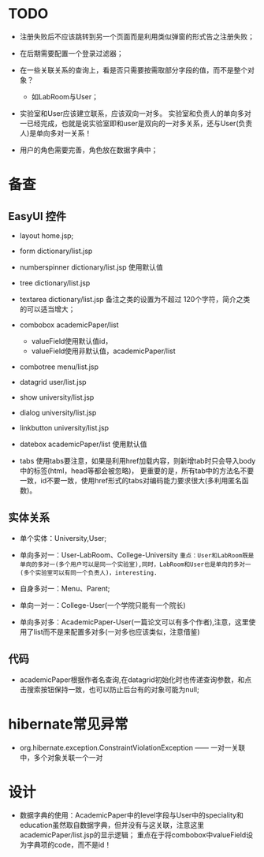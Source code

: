 # TODO

* 注册失败后不应该跳转到另一个页面而是利用类似弹窗的形式告之注册失败；
* 在后期需要配置一个登录过滤器；
* 在一些关联关系的查询上，看是否只需要按需取部分字段的值，而不是整个对象？
    * 如LabRoom与User；

* 实验室和User应该建立联系，应该双向一对多。
    实验室和负责人的单向多对一已经完成，也就是说实验室即和user是双向的一对多关系，还与User(负责人)是单向多对一关系！
    
* 用户的角色需要完善，角色放在数据字典中；

# 备查

## EasyUI 控件

* layout    home.jsp;
* form  dictionary/list.jsp
* numberspinner     dictionary/list.jsp     使用默认值
* tree  dictionary/list.jsp
* textarea  dictionary/list.jsp
    备注之类的设置为不超过 120个字符，简介之类的可以适当增大；
    
* combobox  academicPaper/list
    * valueField使用默认值id，
    * valueField使用非默认值，academicPaper/list

* combotree menu/list.jsp

* datagrid  user/list.jsp
* show  university/list.jsp
* dialog    university/list.jsp
* linkbutton     university/list.jsp
* datebox   academicPaper/list  使用默认值
* tabs
    使用tabs要注意，如果是利用href加载内容，则新增tab时只会导入body中的标签(html，head等都会被忽略)，
    更重要的是，所有tab中的方法名不要一致，id不要一致，使用href形式的tabs对编码能力要求很大(多利用匿名函数)。


## 实体关系
* 单个实体：University,User;
* 单向多对一：User-LabRoom、College-University
`重点：User和LabRoom既是单向的多对一(多个用户可以是同一个实验室),同时，LabRoom和User也是单向的多对一(多个实验室可以有同一个负责人)，interesting.`

* 自身多对一：Menu、Parent;
* 单向一对一：College-User(一个学院只能有一个院长)
* 单向多对多：AcademicPaper-User(一篇论文可以有多个作者),注意，这里使用了list而不是来配置多对多(一对多也应该类似，注意借鉴)


## 代码
* academicPaper根据作者名查询,在datagrid初始化时也传递查询参数，和点击搜索按钮保持一致，也可以防止后台有的对象可能为null;


# hibernate常见异常

* org.hibernate.exception.ConstraintViolationException  —— 一对一关联中，多个对象关联一个一对

# 设计

* 数据字典的使用：AcademicPaper中的level字段与User中的speciality和education虽然取自数据字典，但并没有与这关联，注意这里academicPaper/list.jsp的显示逻辑；
重点在于将combobox中valueField设为字典项的code，而不是id！

